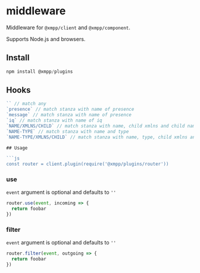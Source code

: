 # middleware

Middleware for `@xmpp/client` and `@xmpp/component`.

Supports Node.js and browsers.

## Install

```js
npm install @xmpp/plugins
```

## Hooks

```js
`` // match any
`presence` // match stanza with name of presence
`message` // match stanza with name of presence
`iq` // match stanza with name of iq
`NAME/XMLNS/CHILD` // match stanza with name, child xmlns and child name
`NAME-TYPE` // match stanza with name and type
`NAME-TYPE/XMLNS/CHILD` // match stanza with name, type, child xmlns and child name

## Usage

```js
const router = client.plugin(require('@xmpp/plugins/router'))
```

### use

`event` argument is optional and defaults to `''`

```js
router.use(event, incoming => {
  return foobar
})
```

### filter

`event` argument is optional and defaults to `''`

```js
router.filter(event, outgoing => {
  return foobar
})
```
